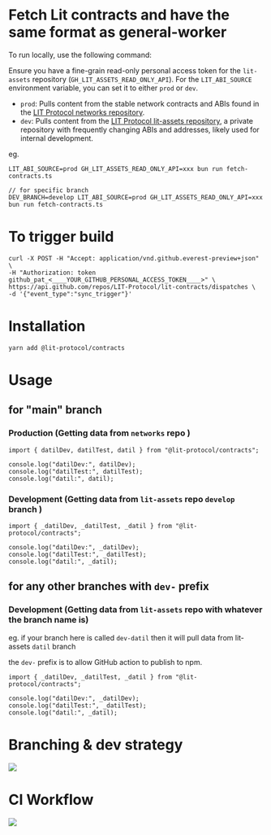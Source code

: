 # Fetch Lit contracts and have the same format as general-worker

To run locally, use the following command:

Ensure you have a fine-grain read-only personal access token for the `lit-assets` repository (`GH_LIT_ASSETS_READ_ONLY_API`). For the `LIT_ABI_SOURCE` environment variable, you can set it to either `prod` or `dev`.

- `prod`: Pulls content from the stable network contracts and ABIs found in the [LIT Protocol networks repository](https://github.com/LIT-Protocol/networks).
- `dev`: Pulls content from the [LIT Protocol lit-assets repository](https://github.com/LIT-Protocol/lit-assets), a private repository with frequently changing ABIs and addresses, likely used for internal development.

eg.

```
LIT_ABI_SOURCE=prod GH_LIT_ASSETS_READ_ONLY_API=xxx bun run fetch-contracts.ts

// for specific branch
DEV_BRANCH=develop LIT_ABI_SOURCE=prod GH_LIT_ASSETS_READ_ONLY_API=xxx bun run fetch-contracts.ts
```

# To trigger build

```
curl -X POST -H "Accept: application/vnd.github.everest-preview+json" \
-H "Authorization: token github_pat_<____YOUR_GITHUB_PERSONAL_ACCESS_TOKEN____>" \
https://api.github.com/repos/LIT-Protocol/lit-contracts/dispatches \
-d '{"event_type":"sync_trigger"}'
```

# Installation

```
yarn add @lit-protocol/contracts
```

# Usage

## for "main" branch

### Production (Getting data from `networks` repo )

```
import { datilDev, datilTest, datil } from "@lit-protocol/contracts";

console.log("datilDev:", datilDev);
console.log("datilTest:", datilTest);
console.log("datil:", datil);
```

### Development (Getting data from `lit-assets` repo `develop` branch )

```
import { _datilDev, _datilTest, _datil } from "@lit-protocol/contracts";

console.log("datilDev:", _datilDev);
console.log("datilTest:", _datilTest);
console.log("datil:", _datil);
```

## for any other branches with `dev-` prefix

### Development (Getting data from `lit-assets` repo with whatever the branch name is)

eg. if your branch here is called `dev-datil` then it will pull data from lit-assets `datil` branch

the `dev-` prefix is to allow GitHub action to publish to npm.

```
import { _datilDev, _datilTest, _datil } from "@lit-protocol/contracts";

console.log("datilDev:", _datilDev);
console.log("datilTest:", _datilTest);
console.log("datil:", _datil);
```

# Branching & dev strategy

![](https://i.ibb.co/Gsvqx4B/image.png)

# CI Workflow

![](https://www.plantuml.com/plantuml/png/TP6nSl8m48HxFSMLvf-11p35Ju0KAI0COM1I2ljiYyWdpKaYuUqZ2Po9YtIQtTMdqzx2USa-z5haWoWFhDeM6Kw6FnfjFkT2DL0Cwk5cyVy4V8S4nIwuRY9GEuHYZzOuvGtVOAsSbRvA5jMg4UKRUdYcgs93FPA7esGbpnhTdRraILKtHc-aeea0o7SRmv04k2Vd-SbqiyRhzDyejiRhA0N5QmJoA9EL8VLhnc1XQsgSNHn8gc4PQ2xA5ugzQ1t1DYQHAfN6BlU1eC7uoMbboBEil9jv1vPD_RSRntsOBHAoz3Z5BsiuklqbKLUcxvNFhwTkOTL9QeUQTk6iLHIVTDmArZzLlQFBtrk6ti8HsIaJ1mSOQ0y9af_r0UGDR7UReQUjoPIqF2rlS99CYjgX7-UD5Oju3ht-1W00)
